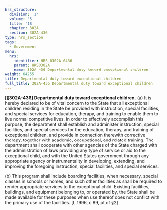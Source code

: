 ```yaml
---
hrs_structure:
  division: '1'
  volume: '5'
  title: '18'
  chapter: 302A
  section: 302A-436
type: hrs_section
tags:
  - Government
menu:
  hrs:
    identifier: HRS_0302A-0436
    parent: HRS0302A
    name: 302A-436 Departmental duty toward exceptional children
weight: 64255
title: Departmental duty toward exceptional children
full_title: 302A-436 Departmental duty toward exceptional children
---
```

**[§302A-436] Departmental duty toward exceptional children.** (a) It is hereby declared to be of vital concern to the State that all exceptional children residing in the State be provided with instruction, special facilities, and special services for education, therapy, and training to enable them to live normal competitive lives. In order to effectively accomplish this purpose, the department shall establish and administer instruction, special facilities, and special services for the education, therapy, and training of exceptional children, and provide in connection therewith corrective therapy, together with academic, occupational, and related training. The department shall cooperate with other agencies of the State charged with the administration of laws providing any type of service or aid to the exceptional child, and with the United States government through any appropriate agency or instrumentality in developing, extending, and improving the foregoing instruction, special facilities, and special services.

(b) This program shall include boarding facilities, when necessary, special classes in schools or homes, and such other facilities as shall be required to render appropriate services to the exceptional child. Existing facilities, buildings, and equipment belonging to, or operated by, the State shall be made available for these purposes when use thereof does not conflict with the primary use of the facilities. [L 1996, c 89, pt of §2]